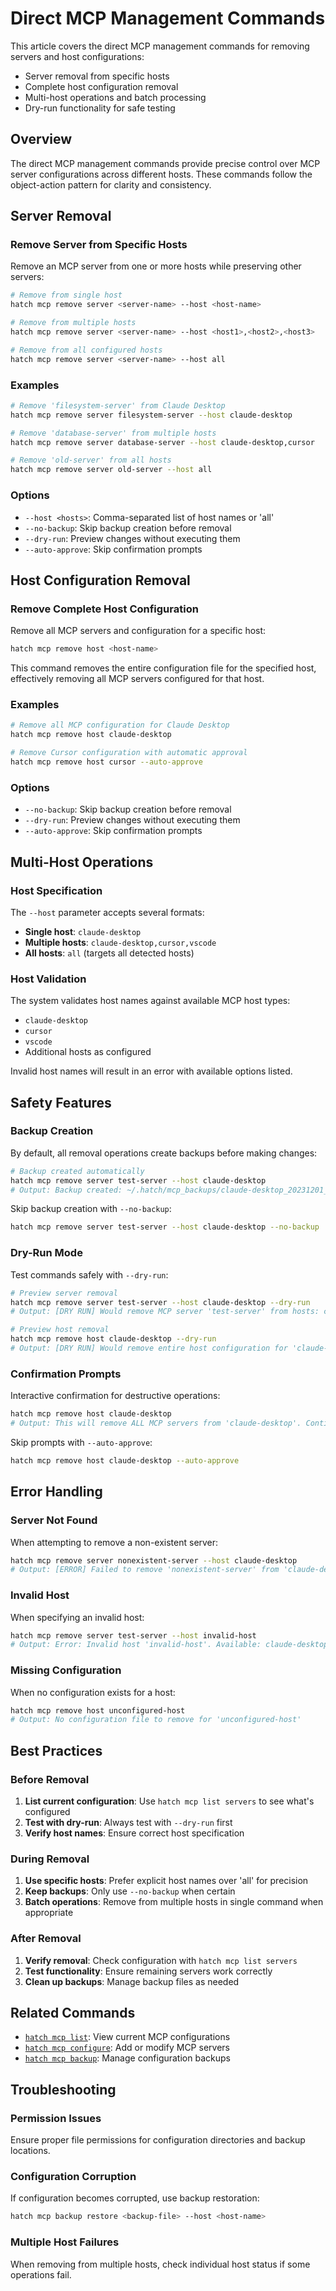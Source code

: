 # Direct MCP Management Commands

This article covers the direct MCP management commands for removing servers and host configurations:

- Server removal from specific hosts
- Complete host configuration removal
- Multi-host operations and batch processing
- Dry-run functionality for safe testing

## Overview

The direct MCP management commands provide precise control over MCP server configurations across different hosts. These commands follow the object-action pattern for clarity and consistency.

## Server Removal

### Remove Server from Specific Hosts

Remove an MCP server from one or more hosts while preserving other servers:

```bash
# Remove from single host
hatch mcp remove server <server-name> --host <host-name>

# Remove from multiple hosts
hatch mcp remove server <server-name> --host <host1>,<host2>,<host3>

# Remove from all configured hosts
hatch mcp remove server <server-name> --host all
```

### Examples

```bash
# Remove 'filesystem-server' from Claude Desktop
hatch mcp remove server filesystem-server --host claude-desktop

# Remove 'database-server' from multiple hosts
hatch mcp remove server database-server --host claude-desktop,cursor

# Remove 'old-server' from all hosts
hatch mcp remove server old-server --host all
```

### Options

- `--host <hosts>`: Comma-separated list of host names or 'all'
- `--no-backup`: Skip backup creation before removal
- `--dry-run`: Preview changes without executing them
- `--auto-approve`: Skip confirmation prompts

## Host Configuration Removal

### Remove Complete Host Configuration

Remove all MCP servers and configuration for a specific host:

```bash
hatch mcp remove host <host-name>
```

This command removes the entire configuration file for the specified host, effectively removing all MCP servers configured for that host.

### Examples

```bash
# Remove all MCP configuration for Claude Desktop
hatch mcp remove host claude-desktop

# Remove Cursor configuration with automatic approval
hatch mcp remove host cursor --auto-approve
```

### Options

- `--no-backup`: Skip backup creation before removal
- `--dry-run`: Preview changes without executing them
- `--auto-approve`: Skip confirmation prompts

## Multi-Host Operations

### Host Specification

The `--host` parameter accepts several formats:

- **Single host**: `claude-desktop`
- **Multiple hosts**: `claude-desktop,cursor,vscode`
- **All hosts**: `all` (targets all detected hosts)

### Host Validation

The system validates host names against available MCP host types:
- `claude-desktop`
- `cursor`
- `vscode`
- Additional hosts as configured

Invalid host names will result in an error with available options listed.

## Safety Features

### Backup Creation

By default, all removal operations create backups before making changes:

```bash
# Backup created automatically
hatch mcp remove server test-server --host claude-desktop
# Output: Backup created: ~/.hatch/mcp_backups/claude-desktop_20231201_143022.json
```

Skip backup creation with `--no-backup`:

```bash
hatch mcp remove server test-server --host claude-desktop --no-backup
```

### Dry-Run Mode

Test commands safely with `--dry-run`:

```bash
# Preview server removal
hatch mcp remove server test-server --host claude-desktop --dry-run
# Output: [DRY RUN] Would remove MCP server 'test-server' from hosts: claude-desktop

# Preview host removal
hatch mcp remove host claude-desktop --dry-run
# Output: [DRY RUN] Would remove entire host configuration for 'claude-desktop'
```

### Confirmation Prompts

Interactive confirmation for destructive operations:

```bash
hatch mcp remove host claude-desktop
# Output: This will remove ALL MCP servers from 'claude-desktop'. Continue? [y/N]
```

Skip prompts with `--auto-approve`:

```bash
hatch mcp remove host claude-desktop --auto-approve
```

## Error Handling

### Server Not Found

When attempting to remove a non-existent server:

```bash
hatch mcp remove server nonexistent-server --host claude-desktop
# Output: [ERROR] Failed to remove 'nonexistent-server' from 'claude-desktop': Server not found
```

### Invalid Host

When specifying an invalid host:

```bash
hatch mcp remove server test-server --host invalid-host
# Output: Error: Invalid host 'invalid-host'. Available: claude-desktop, cursor, vscode
```

### Missing Configuration

When no configuration exists for a host:

```bash
hatch mcp remove host unconfigured-host
# Output: No configuration file to remove for 'unconfigured-host'
```

## Best Practices

### Before Removal

1. **List current configuration**: Use `hatch mcp list servers` to see what's configured
2. **Test with dry-run**: Always test with `--dry-run` first
3. **Verify host names**: Ensure correct host specification

### During Removal

1. **Use specific hosts**: Prefer explicit host names over 'all' for precision
2. **Keep backups**: Only use `--no-backup` when certain
3. **Batch operations**: Remove from multiple hosts in single command when appropriate

### After Removal

1. **Verify removal**: Check configuration with `hatch mcp list servers`
2. **Test functionality**: Ensure remaining servers work correctly
3. **Clean up backups**: Manage backup files as needed

## Related Commands

- [`hatch mcp list`](./listing_commands.md): View current MCP configurations
- [`hatch mcp configure`](./configuration_commands.md): Add or modify MCP servers
- [`hatch mcp backup`](./backup_commands.md): Manage configuration backups

## Troubleshooting

### Permission Issues

Ensure proper file permissions for configuration directories and backup locations.

### Configuration Corruption

If configuration becomes corrupted, use backup restoration:

```bash
hatch mcp backup restore <backup-file> --host <host-name>
```

### Multiple Host Failures

When removing from multiple hosts, check individual host status if some operations fail.
